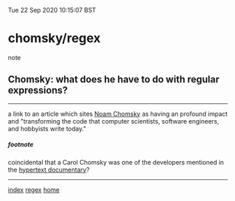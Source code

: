 Tue 22 Sep 2020 10:15:07 BST

# chomsky/regex
note
## Chomsky: what does he have to do with regular expressions?
___

a link to an article which sites [Noam Chomsky](https://www.linux.com/news/exploring-linguistics-behind-regular-expressions/) as having an profound impact and "transforming the code that computer scientists, software engineers, and hobbyists write today." 

##### footnote

coincidental that a Carol Chomsky was one of the developers mentioned in the [hypertext documentary](https://archive.org/details/AndyVanDamHypertextFilm)?

___
[index](./index-file)
[regex](./bash-reg-expressions.md)
[home](./home.md) 


